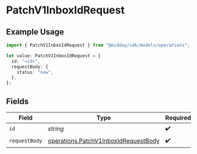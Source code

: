 # PatchV1InboxIdRequest

## Example Usage

```typescript
import { PatchV1InboxIdRequest } from "@midday/sdk/models/operations";

let value: PatchV1InboxIdRequest = {
  id: "<id>",
  requestBody: {
    status: "new",
  },
};
```

## Fields

| Field                                                                                        | Type                                                                                         | Required                                                                                     | Description                                                                                  |
| -------------------------------------------------------------------------------------------- | -------------------------------------------------------------------------------------------- | -------------------------------------------------------------------------------------------- | -------------------------------------------------------------------------------------------- |
| `id`                                                                                         | *string*                                                                                     | :heavy_check_mark:                                                                           | N/A                                                                                          |
| `requestBody`                                                                                | [operations.PatchV1InboxIdRequestBody](../../models/operations/patchv1inboxidrequestbody.md) | :heavy_check_mark:                                                                           | N/A                                                                                          |